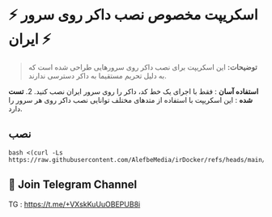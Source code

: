 <h1 align=""/>⚡️ اسکریپت مخصوص نصب داکر روی سرور ایران ⚡️</h1>


> **توضیحات:** این اسکریپت برای نصب داکر روی سرورهایی طراحی شده است که به دلیل تحریم مستقیما به داکر دسترسی ندارند.

**استفاده آسان**  : فقط با اجرای یک خط کد، داکر را روی سرور ایران نصب کنید.
2. **تست شده**     : این اسکریپت با استفاده از متدهای مختلف توانایی نصب داکر روی هر سرور را دارد.


## نصب

```
bash <(curl -Ls https://raw.githubusercontent.com/AlefbeMedia/irDocker/refs/heads/main/install.sh)
```

## 📧 Join Telegram Channel

TG : https://t.me/+VXskKuUuOBEPUB8i
